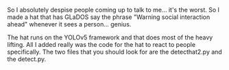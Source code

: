 So I absolutely despise people coming up to talk to me... it's the worst. So I made a hat that has GLaDOS say the phrase "Warning social interaction ahead" whenever it sees a person... genius. 



The hat runs on the YOLOv5 framework and that does most of the heavy lifting. All I added really was the code for the hat to react to people specifically. The two files that you should look for are the detecthat2.py and the detect.py.
